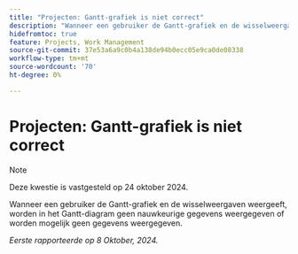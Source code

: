 ```yaml
---
title: "Projecten: Gantt-grafiek is niet correct"
description: "Wanneer een gebruiker de Gantt-grafiek en de wisselweergave bekijkt, worden in het Gantt-diagram geen nauwkeurige gegevens weergegeven of worden mogelijk geen gegevens weergegeven. "
hidefromtoc: true
feature: Projects, Work Management
source-git-commit: 37e53a6a9c0b4a138de94b0ecc05e9ca0de08338
workflow-type: tm+mt
source-wordcount: '70'
ht-degree: 0%

---
```



# Projecten: Gantt-grafiek is niet correct

>[!NOTE]
>
>Deze kwestie is vastgesteld op 24 oktober 2024.

Wanneer een gebruiker de Gantt-grafiek en de wisselweergaven weergeeft, worden in het Gantt-diagram geen nauwkeurige gegevens weergegeven of worden mogelijk geen gegevens weergegeven.

_Eerste rapporteerde op 8 Oktober, 2024._
